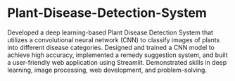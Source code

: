 # Plant-Disease-Detection-System
Developed a deep learning-based Plant Disease Detection System that utilizes a convolutional neural network (CNN) to classify images of plants into different disease categories. Designed and trained a CNN model to achieve high accuracy, implemented a remedy suggestion system, and built a user-friendly web application using Streamlit. Demonstrated skills in deep learning, image processing, web development, and problem-solving.
